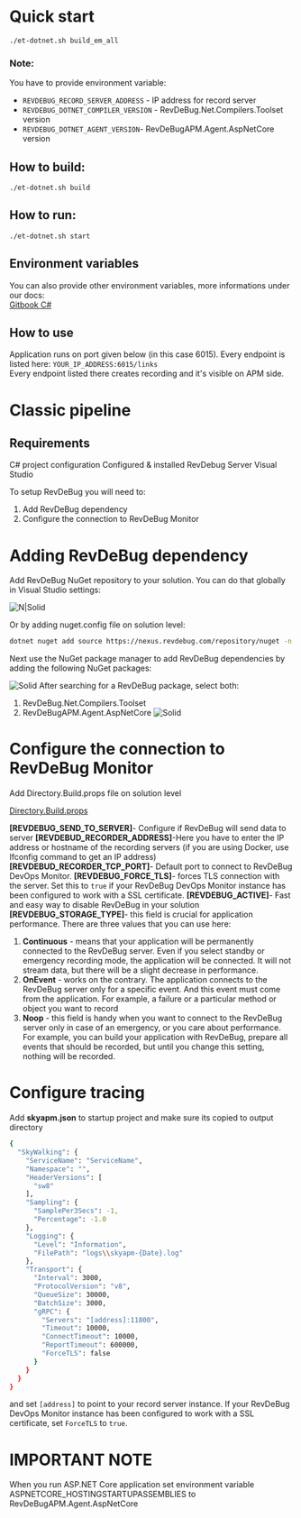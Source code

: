 # Quick start

```
./et-dotnet.sh build_em_all
```

### Note: 
You have to provide environment variable:  
- ```REVDEBUG_RECORD_SERVER_ADDRESS``` - IP address for record server
- ```REVDEBUG_DOTNET_COMPILER_VERSION``` - RevDeBug.Net.Compilers.Toolset version
- ```REVDEBUG_DOTNET_AGENT_VERSION```- RevDeBugAPM.Agent.AspNetCore version

## How to build:

```
./et-dotnet.sh build
``` 

## How to run:

```
./et-dotnet.sh start
```

## Environment variables
You can also provide other environment variables, more informations under our docs:  
[Gitbook C#](https://revdebug.gitbook.io/revdebug/supported-langauges/c)

## How to use
Application runs on port given below (in this case 6015). Every endpoint is listed here:
```YOUR_IP_ADDRESS:6015/links```  
Every endpoint listed there creates recording and it's visible on APM side. 


# Classic pipeline

## Requirements
C# project configuration
Configured & installed RevDebug Server
Visual Studio 

To setup RevDeBug you will need to:
1. Add RevDeBug dependency
2. Configure the connection to RevDeBug Monitor

# Adding RevDeBug dependency  
Add RevDeBug NuGet repository to your solution. You can do that globally in Visual Studio settings:  

![N|Solid](https://lh6.googleusercontent.com/eOmATDn_HS1BzY4_RJoTbZZIZqdL5muJcGw8Di1zlzBe8cnFtZeZumJZW8LR_3AEfa2DvFFd6vEh367RYXpq4_Q4SYvwby1xt6ysxiIQcxlt8VsFUPMZebJV6p1tnw)

Or by adding nuget.config file on solution level:


```sh
dotnet nuget add source https://nexus.revdebug.com/repository/nuget -n rdb_nexus
```
Next use the NuGet package manager to add RevDeBug dependencies by adding the following NuGet packages:  

![Solid](https://lh4.googleusercontent.com/I7IXAA4MGWKPuWqjpEAMcLL8u136nUAfkEk8x7a3z9VEGUcI9di-ZlEVy3sgyn7urIjNPyq8VUqp9d-lSuzNMthJ81VFY6BZ11yMdZIHzlBQdthkG1BADvO60XMs3A)
After searching for a RevDeBug package, select both:
1. RevDeBug.Net.Compilers.Toolset
2. RevDeBugAPM.Agent.AspNetCore
![Solid](https://lh5.googleusercontent.com/JIf681vBRDStyZaF3Vz-mhc3D5wNDVEnwfT5hic14AhXsyDGJeCZblFux2GE7AejgsfoVcU4Czb-tSFKhv_W0WtcorrQAmYYFwMCXHzU-hpV93I6-mzwvBy4Q2VXIg)

# Configure the connection to RevDeBug Monitor
Add Directory.Build.props file on solution level

[Directory.Build.props](Directory.Build.props)  

**[REVDEBUG_SEND_TO_SERVER]**- Configure if RevDeBug will send data to server
**[REVDEBUD_RECORDER_ADDRESS]**-Here you have to enter the IP address or hostname of the recording servers (if you are using Docker, use Ifconfig command to get an IP address)
**[REVDEBUD_RECORDER_TCP_PORT]**- Default port to connect to RevDeBug DevOps Monitor.
**[REVDEBUG_FORCE_TLS]**- forces TLS connection with the server. Set this to ```true``` if your RevDeBug DevOps Monitor instance has been configured to work with a SSL certificate.
**[REVDEBUG_ACTIVE]**- Fast and easy way to disable RevDeBug in your solution
**[REVDEBUG_STORAGE_TYPE]**-  this field is crucial for application performance. There are three values that you can use here:
1. **Continuous** - means that your application will be permanently connected to the RevDeBug server. Even if you select standby or emergency recording mode, the application will be connected. It will not stream data, but there will be a slight decrease in performance.
2. **OnEvent** - works on the contrary. The application connects to the RevDeBug server only for a specific event. And this event must come from the application. For example, a failure or a particular method or object you want to record
3. **Noop** - this field is handy when you want to connect to the RevDeBug server only in case of an emergency, or you care about performance. For example, you can build your application with RevDeBug, prepare all events that should be recorded, but until you change this setting, nothing will be recorded.

# Configure tracing
Add **skyapm.json** to startup project and make sure its copied to output directory
```sh
{
  "SkyWalking": {
    "ServiceName": "ServiceName",
    "Namespace": "",
    "HeaderVersions": [
      "sw8"
    ],
    "Sampling": {
      "SamplePer3Secs": -1,
      "Percentage": -1.0
    },
    "Logging": {
      "Level": "Information",
      "FilePath": "logs\\skyapm-{Date}.log"
    },
    "Transport": {
      "Interval": 3000,
      "ProtocolVersion": "v8",
      "QueueSize": 30000,
      "BatchSize": 3000,
      "gRPC": {
        "Servers": "[address]:11800",
        "Timeout": 10000,
        "ConnectTimeout": 10000,
        "ReportTimeout": 600000,
        "ForceTLS": false
      }
    }
  }
}
```
and set ```[address]``` to point to your record server instance.
If your RevDeBug DevOps Monitor instance has been configured to work with a SSL certificate, set 
```ForceTLS``` to ```true```.

# IMPORTANT NOTE
When you run ASP.NET Core application set environment variable ASPNETCORE_HOSTINGSTARTUPASSEMBLIES to RevDeBugAPM.Agent.AspNetCore